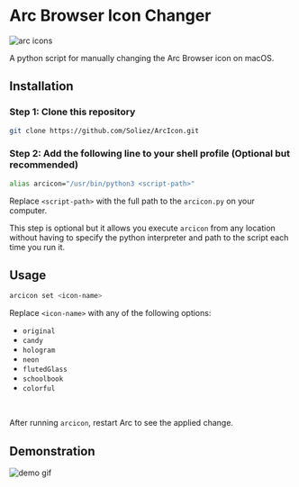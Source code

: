 # Arc Browser Icon Changer

![arc icons](https://i.imgur.com/u93MRIy.png)

A python script for manually changing the Arc Browser icon on macOS.


## Installation

### Step 1: Clone this repository

```bash
git clone https://github.com/Soliez/ArcIcon.git
```

### Step 2: Add the following line to your shell profile (Optional but recommended)

```bash
alias arcicon="/usr/bin/python3 <script-path>"
```
Replace `<script-path>` with the full path to the `arcicon.py` on your computer.

This step is optional but it allows you execute `arcicon` from any location without having to specify the python interpreter and path to the script each time you run it.

## Usage

```bash
arcicon set <icon-name>
```
Replace `<icon-name>` with any of the following options:
- `original`
- `candy`
- `hologram`
- `neon`
- `flutedGlass`
- `schoolbook`
- `colorful`

<br>

After running `arcicon`, restart Arc to see the applied change.

## Demonstration
![demo gif](media/arcicon-demo.gif)
